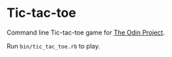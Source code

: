 # Tic-tac-toe
Command line Tic-tac-toe game for [The Odin Project](https://www.theodinproject.com).

Run `bin/tic_tac_toe.rb` to play.
